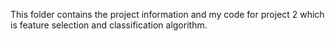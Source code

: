 This folder contains the project information and my code for project 2 which is feature selection and classification algorithm.

